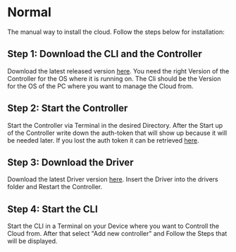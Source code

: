 # Normal

The manual way to install the cloud. Follow the steps below for installation:  

## Step 1: Download the CLI and the Controller  

Download the latest released version [here](https://github.com/HttpRafa/atomic-cloud/releases). You need the right Version of the Controller for the OS where it is running on. The Cli should be the Version for the OS of the PC where you want to manage the Cloud from.


## Step 2: Start the Controller

Start the Controller via Terminal in the desired Directory. After the Start up of the Controller write down the auth-token that will show up because it will be needed later. If you lost the auth token it can be retrieved [here](https://httprafa.github.io/atomic-cloud/usage/retrieve_token/).


## Step 3: Download the Driver

Download the latest Driver version [here](https://github.com/HttpRafa/atomic-cloud/releases). Insert the Driver into the drivers folder and Restart the Controller.


## Step 4: Start the CLI

Start the CLI in a Terminal on your Device where you want to Controll the Cloud from. After that select "Add new controller" and Follow the Steps that will be displayed.